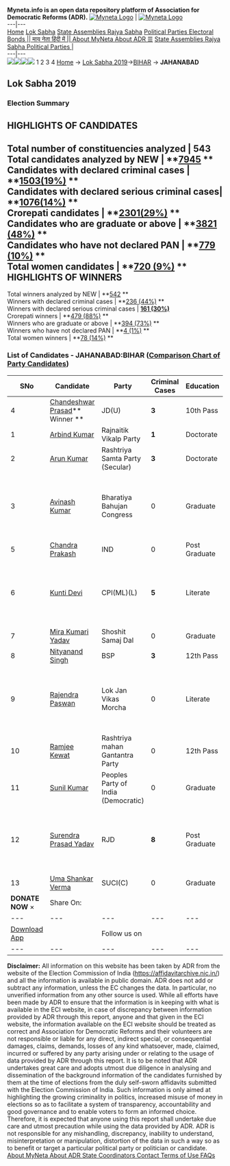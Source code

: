 **Myneta.info is an open data repository platform of Association for Democratic Reforms (ADR).**
[![Myneta Logo](https://www.myneta.info/lib/img/myneta-logo.png)](https://www.myneta.info/) | [![Myneta Logo](https://www.myneta.info/lib/img/adr-logo.png)](https://adrindia.org)  
---|---  
[Home](https://www.myneta.info/) [Lok Sabha](https://www.myneta.info/#ls "Lok Sabha") [ State Assemblies ](https://www.myneta.info/#sa "State Assemblies") [Rajya Sabha](https://www.myneta.info/#rs "Rajya Sabha") [Political Parties ](https://www.myneta.info/party "Political Parties") [ Electoral Bonds ](https://www.myneta.info/electoral_bonds "Electoral Bonds") [ || माय नेता हिंदी में || ](https://translate.google.co.in/translate?prev=hp&hl=en&js=y&u=www.myneta.info&sl=en&tl=hi&history_state0=) [ About MyNeta ](https://adrindia.org/content/about-myneta) [ About ADR ](https://adrindia.org/about-adr/who-we-are) [☰](javascript:void\(0\))
[ State Assemblies ](https://www.myneta.info/#sa "State Assemblies") [ Rajya Sabha ](https://www.myneta.info/#rs "Rajya Sabha") [ Political Parties ](https://www.myneta.info/party "Political Parties")
|   
---|---  
![](https://www.myneta.info/lib/img/banner/banner-1.png)![](https://www.myneta.info/lib/img/banner/banner-2.png)![](https://www.myneta.info/lib/img/banner/banner-3.png)![](https://www.myneta.info/lib/img/banner/banner-4.png)
1  2  3  4 
[Home](https://www.myneta.info/) → [Lok Sabha 2019](https://www.myneta.info/LokSabha2019/)→[BIHAR](https://www.myneta.info/LokSabha2019/index.php?action=show_constituencies&state_id=37) → **JAHANABAD**
### 
## Lok Sabha 2019
###  Election Summary 
HIGHLIGHTS OF CANDIDATES  
---  
Total number of constituencies analyzed |  543   
Total candidates analyzed by NEW | **[7945](https://www.myneta.info/LokSabha2019/index.php?action=summary&subAction=candidates_analyzed&sort=candidate#summary) **  
Candidates with declared criminal cases | **[1503(19%)](https://www.myneta.info/LokSabha2019/index.php?action=summary&subAction=crime&sort=candidate#summary) **  
Candidates with declared serious criminal cases| **[1076(14%)](https://www.myneta.info/LokSabha2019/index.php?action=summary&subAction=serious_crime&sort=candidate#summary) **  
Crorepati candidates | **[2301(29%)](https://www.myneta.info/LokSabha2019/index.php?action=summary&subAction=crorepati&sort=candidate#summary) **  
Candidates who are graduate or above | **[3821 (48%)](https://www.myneta.info/LokSabha2019/index.php?action=summary&subAction=education&sort=candidate#summary) **  
Candidates who have not declared PAN | **[779 (10%)](https://www.myneta.info/LokSabha2019/index.php?action=summary&subAction=without_pan&sort=candidate#summary) **  
Total women candidates | **[720 (9%)](https://www.myneta.info/LokSabha2019/index.php?action=summary&subAction=women_candidate&sort=candidate#summary) **  
HIGHLIGHTS OF WINNERS  
---  
Total winners analyzed by NEW | **[542](https://www.myneta.info/LokSabha2019/index.php?action=summary&subAction=winner_analyzed&sort=candidate#summary) **  
Winners with declared criminal cases | **[236 (44%)](https://www.myneta.info/LokSabha2019/index.php?action=summary&subAction=winner_crime&sort=candidate#summary) **  
Winners with declared serious criminal cases | **[161 (30%)](https://www.myneta.info/LokSabha2019/index.php?action=summary&subAction=winner_serious_crime&sort=candidate#summary)**  
Crorepati winners | **[479 (88%)](https://www.myneta.info/LokSabha2019/index.php?action=summary&subAction=winner_crorepati&sort=candidate#summary) **  
Winners who are graduate or above | **[394 (73%)](https://www.myneta.info/LokSabha2019/index.php?action=summary&subAction=winner_education&sort=candidate#summary) **  
Winners who have not declared PAN | **[4 (1%)](https://www.myneta.info/LokSabha2019/index.php?action=summary&subAction=winner_without_pan&sort=candidate#summary) **  
Total women winners | **[78 (14%)](https://www.myneta.info/LokSabha2019/index.php?action=summary&subAction=winner_women&sort=candidate#summary) **  
### List of Candidates - JAHANABAD:BIHAR ([Comparison Chart of Party Candidates](https://www.myneta.info/LokSabha2019/comparisonchart.php?constituency_id=515))
SNo | Candidate| Party| Criminal Cases| Education| Age| Total Assets| Liabilities  
---|---|---|---|---|---|---|---  
4  | [Chandeshwar Prasad](https://www.myneta.info/LokSabha2019/candidate.php?candidate_id=13084)** Winner ** | JD(U) | **3** | 10th Pass| 68 | Rs 13,92,71,693 ~ 13 Crore+ | Rs 0 ~   
1  | [Arbind Kumar](https://www.myneta.info/LokSabha2019/candidate.php?candidate_id=13085) | Rajnaitik Vikalp Party | **1** | Doctorate| 68 | Rs 91,20,02,858 ~ 91 Crore+ | Rs 12,92,562 ~ 12 Lacs+  
2  | [Arun Kumar](https://www.myneta.info/LokSabha2019/candidate.php?candidate_id=12767) | Rashtriya Samta Party (Secular) | **3** | Doctorate| 60 | Rs 6,94,73,960 ~ 6 Crore+ | Rs 11,15,692 ~ 11 Lacs+  
3  | [Avinash Kumar](https://www.myneta.info/LokSabha2019/candidate.php?candidate_id=13639) | Bharatiya Bahujan Congress | 0 | Graduate| 27 | ![](https://myneta.info/image_v2.php?myneta_folder=LokSabha2019&candidate_id=13639&col=ta) | ![](https://myneta.info/image_v2.php?myneta_folder=LokSabha2019&candidate_id=13639&col=lia)  
5  | [Chandra Prakash](https://www.myneta.info/LokSabha2019/candidate.php?candidate_id=13637) | IND | 0 | Post Graduate| 37 | Rs 1,25,02,946 ~ 1 Crore+ | Rs 85,00,000 ~ 85 Lacs+  
6  | [Kunti Devi](https://www.myneta.info/LokSabha2019/candidate.php?candidate_id=12768) | CPI(ML)(L) | **5** | Literate| 54 | ![](https://myneta.info/image_v2.php?myneta_folder=LokSabha2019&candidate_id=12768&col=ta) | ![](https://myneta.info/image_v2.php?myneta_folder=LokSabha2019&candidate_id=12768&col=lia)  
7  | [Mira Kumari Yadav](https://www.myneta.info/LokSabha2019/candidate.php?candidate_id=13641) | Shoshit Samaj Dal | 0 | Graduate| 41 | Rs 61,482 ~ 61 Thou+ | Rs 0 ~   
8  | [Nityanand Singh](https://www.myneta.info/LokSabha2019/candidate.php?candidate_id=13636) | BSP | **3** | 12th Pass| 38 | Rs 3,69,29,975 ~ 3 Crore+ | Rs 6,98,096 ~ 6 Lacs+  
9  | [Rajendra Paswan](https://www.myneta.info/LokSabha2019/candidate.php?candidate_id=13640) | Lok Jan Vikas Morcha | 0 | Literate| 67 | ![](https://myneta.info/image_v2.php?myneta_folder=LokSabha2019&candidate_id=13640&col=ta) | ![](https://myneta.info/image_v2.php?myneta_folder=LokSabha2019&candidate_id=13640&col=lia)  
10  | [Ramjee Kewat](https://www.myneta.info/LokSabha2019/candidate.php?candidate_id=13638) | Rashtriya mahan Gantantra Party | 0 | 12th Pass| 56 | Rs 54,32,000 ~ 54 Lacs+ | Rs 0 ~   
11  | [Sunil Kumar](https://www.myneta.info/LokSabha2019/candidate.php?candidate_id=13083) | Peoples Party of India (Democratic) | 0 | Graduate| 38 | Rs 25,53,613 ~ 25 Lacs+ | Rs 0 ~   
12  | [Surendra Prasad Yadav](https://www.myneta.info/LokSabha2019/candidate.php?candidate_id=12766) | RJD | **8** | Post Graduate| 60 | ![](https://myneta.info/image_v2.php?myneta_folder=LokSabha2019&candidate_id=12766&col=ta) | ![](https://myneta.info/image_v2.php?myneta_folder=LokSabha2019&candidate_id=12766&col=lia)  
13  | [Uma Shankar Verma](https://www.myneta.info/LokSabha2019/candidate.php?candidate_id=13082) | SUCI(C) | 0 | Graduate| 40 | Rs 40,56,240 ~ 40 Lacs+ | Rs 0 ~   
|  **DONATE NOW** × |  Share On:  | [](https://api.whatsapp.com/send?text=https%3A%2F%2Fmyneta.info%2Fpunjab2022%2Findex.php%3Faction%3Dshow_constituencies%26state_id%3D19) | [](https://www.facebook.com/sharer/sharer.php?u=https%3A%2F%2Fmyneta.info%2Fpunjab2022%2Findex.php%3Faction%3Dshow_constituencies%26state_id%3D19) | [](https://twitter.com/share?url=https%3A%2F%2Fmyneta.info%2Fpunjab2022%2Findex.php%3Faction%3Dshow_constituencies%26state_id%3D19)  
---|---|---|---|---  
| [ Download App ](https://play.google.com/store/apps/details?id=com.webrosoft.myneta1&pcampaignid=pcampaignidMKT-Other-global-all-co-prtnr-py-PartBadge-Mar2515-1) | [](https://play.google.com/store/apps/details?id=com.webrosoft.myneta1&pcampaignid=pcampaignidMKT-Other-global-all-co-prtnr-py-PartBadge-Mar2515-1) |  Follow us on  | [](https://www.facebook.com/adrindia.org/) | [](https://twitter.com/adrspeaks) | [](https://groups.google.com/g/national-election-watch?hl=en&pli=1) | [](https://www.instagram.com/adrspeaks/) | [](https://www.youtube.com/user/adrspeaks) | [](https://sharechat.com/profile/adrspeaks)  
---|---|---|---|---|---|---|---|---  
**Disclaimer:** All information on this website has been taken by ADR from the website of the Election Commission of India (https://affidavitarchive.nic.in/) and all the information is available in public domain. ADR does not add or subtract any information, unless the EC changes the data. In particular, no unverified information from any other source is used. While all efforts have been made by ADR to ensure that the information is in keeping with what is available in the ECI website, in case of discrepancy between information provided by ADR through this report, anyone and that given in the ECI website, the information available on the ECI website should be treated as correct and Association for Democratic Reforms and their volunteers are not responsible or liable for any direct, indirect special, or consequential damages, claims, demands, losses of any kind whatsoever, made, claimed, incurred or suffered by any party arising under or relating to the usage of data provided by ADR through this report. It is to be noted that ADR undertakes great care and adopts utmost due diligence in analysing and dissemination of the background information of the candidates furnished by them at the time of elections from the duly self-sworn affidavits submitted with the Election Commission of India. Such information is only aimed at highlighting the growing criminality in politics, increased misuse of money in elections so as to facilitate a system of transparency, accountability and good governance and to enable voters to form an informed choice. Therefore, it is expected that anyone using this report shall undertake due care and utmost precaution while using the data provided by ADR. ADR is not responsible for any mishandling, discrepancy, inability to understand, misinterpretation or manipulation, distortion of the data in such a way so as to benefit or target a particular political party or politician or candidate. 
[ About MyNeta ](https://adrindia.org/content/about-myneta) [ About ADR ](https://adrindia.org/about-adr/who-we-are) [ State Coordinators ](https://adrindia.org/about-adr/state-coordinators) [ Contact ](https://adrindia.org/contact-us) [ Terms of Use ](https://adrindia.org/content/adr-terms-use) [ FAQs ](https://adrindia.org/content/faqs)

